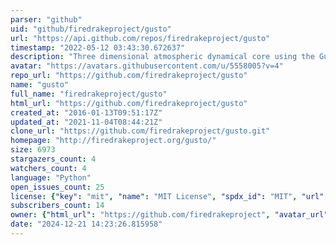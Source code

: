 ```yaml
---
parser: "github"
uid: "github/firedrakeproject/gusto"
url: "https://api.github.com/repos/firedrakeproject/gusto"
timestamp: "2022-05-12 03:43:30.672637"
description: "Three dimensional atmospheric dynamical core using the Gung Ho numerics."
avatar: "https://avatars.githubusercontent.com/u/5558005?v=4"
repo_url: "https://github.com/firedrakeproject/gusto"
name: "gusto"
full_name: "firedrakeproject/gusto"
html_url: "https://github.com/firedrakeproject/gusto"
created_at: "2016-01-13T09:51:17Z"
updated_at: "2021-11-04T08:44:21Z"
clone_url: "https://github.com/firedrakeproject/gusto.git"
homepage: "http://firedrakeproject.org/gusto/"
size: 6973
stargazers_count: 4
watchers_count: 4
language: "Python"
open_issues_count: 25
license: {"key": "mit", "name": "MIT License", "spdx_id": "MIT", "url": "https://api.github.com/licenses/mit", "node_id": "MDc6TGljZW5zZTEz"}
subscribers_count: 14
owner: {"html_url": "https://github.com/firedrakeproject", "avatar_url": "https://avatars.githubusercontent.com/u/5558005?v=4", "login": "firedrakeproject", "type": "Organization"}
date: "2024-12-21 14:23:26.815958"
---
```

